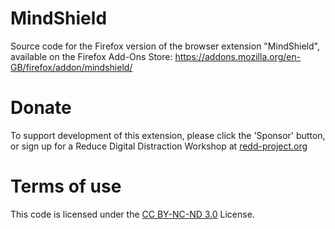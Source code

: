 # MindShield
Source code for the Firefox version of the browser extension "MindShield", available on the Firefox Add-Ons Store: https://addons.mozilla.org/en-GB/firefox/addon/mindshield/

# Donate
To support development of this extension, please click the 'Sponsor' button, or sign up for a Reduce Digital Distraction Workshop at [redd-project.org](https://redd-project.org)

# Terms of use
This code is licensed under the [CC BY-NC-ND 3.0](https://creativecommons.org/licenses/by-nc-nd/3.0/) License.
